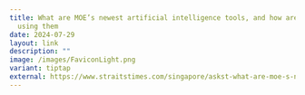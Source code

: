 ```yaml
---
title: What are MOE’s newest artificial intelligence tools, and how are schools
  using them
date: 2024-07-29
layout: link
description: ""
image: /images/FaviconLight.png
variant: tiptap
external: https://www.straitstimes.com/singapore/askst-what-are-moe-s-newest-artificial-intelligence-tools-and-how-are-schools-using-them
---
```

